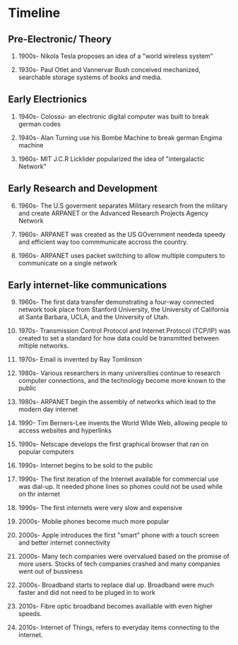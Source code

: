 # Timeline
## Pre-Electronic/ Theory
1. 1900s- Nikola Tesla proposes an idea of a "world wireless system"

1. 1930s- Paul Otlet and Vannervar Bush conceived mechanized, searchable storage systems of books and media.
## Early Electrionics
1. 1940s- Colossu- an electronic digital computer was built to break german codes

2. 1940s- Alan Turning use his Bombe Machine to break german Engima  machine

5. 1960s- MIT J.C.R Licklider popularized the idea of "intergalactic Network"
## Early Research and Development
6. 1960s- The U.S goverment separates Military research from the military and create ARPANET or the Advanced Research Projects Agency Network

7. 1960s- ARPANET was created as the US GOvernment neededa speedy and efficient way too commmunicate accross the country.

8. 1960s- ARPANET uses packet switching to allow multiple computers to communicate on a single network
## Early internet-like communications 
9. 1960s- The first data transfer demonstrating a four-way connected network took place from Stanford University, the University of California at Santa Barbara, UCLA, and the University of Utah.

10. 1970s- Transmission Control Protocol and Internet Protocol (TCP/IP) was created to set a standard for how data could be transmitted between mltiple networks.

11. 1970s- Email is invented by Ray Tomlinson 

12. 1980s- Various researchers in many universities continue to research computer connections, and the technology become more known to the public

13. 1980s- ARPANET begin the assembly of networks which lead to the modern day internet

14. 1990- Tim Berners-Lee invents the World WIde Web, allowing people to access websites and hyperlinks

15. 1990s- Netscape develops the first graphical browser that ran on popular computers

16. 1990s- Internet begins to be sold to the public

17. 1990s- The first iteration of the Internet available for commercial use was dial-up. It needed phone lines so phones could not be used while on thr internet

18. 1990s- The first internets were very slow and expensive

19. 2000s- Mobile phones become much more popular

20. 2000s- Apple introduces the first "smart" phone with a touch screen and better internet connectivity

21. 2000s- Many tech companies were overvalued based on the promise of more users. Stocks of tech companies crashed and many companies went out of bussiness

22. 2000s- Broadband starts to replace dial up. Broadband were much faster and did not need to be pluged in to work

23. 2010s- Fibre optic broadband becomes availiable with even higher speeds.

24. 2010s- Internet of Things, refers to everyday items connecting to the internet.
